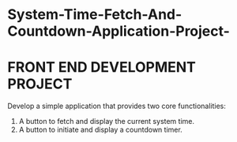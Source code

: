 # System-Time-Fetch-And-Countdown-Application-Project-

# FRONT END DEVELOPMENT PROJECT 
Develop a simple application that provides two core functionalities:  
1. A button to fetch and display the current system time.  
2. A button to initiate and display a countdown timer.  
